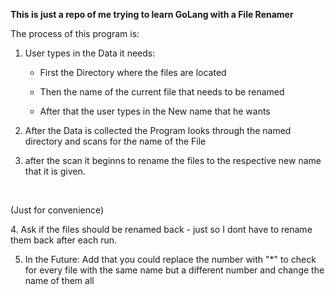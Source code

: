 **This is just a repo of me trying to learn GoLang with a File Renamer** 

The process of this program is:

1. User types in the Data it needs:
    - First the Directory where the files are located

    - Then the name of the current file that needs to be renamed

    - After that the user types in the New name that he wants

2. After the Data is collected the Program looks through the named directory and scans for the name of the File

3. after the scan it beginns to rename the files to the respective new name that it is given.

<br>
<p>(Just for convenience)</p>
4. Ask if the files should be renamed back
    - just so I dont have to rename them back after each run.

5. In the Future: Add that you could replace the number with "*" to check for every file with the same name but a different number and change the name of them all

